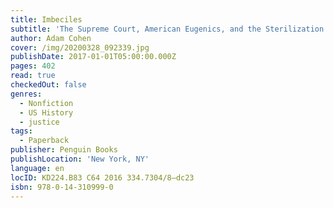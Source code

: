 ```yaml
---
title: Imbeciles
subtitle: 'The Supreme Court, American Eugenics, and the Sterilization of Carrie Buck'
author: Adam Cohen
cover: /img/20200328_092339.jpg
publishDate: 2017-01-01T05:00:00.000Z
pages: 402
read: true
checkedOut: false
genres:
  - Nonfiction
  - US History
  - justice
tags:
  - Paperback
publisher: Penguin Books
publishLocation: 'New York, NY'
language: en
locID: KD224.B83 C64 2016 334.7304/8—dc23
isbn: 978-0-14-310999-0
---
```

